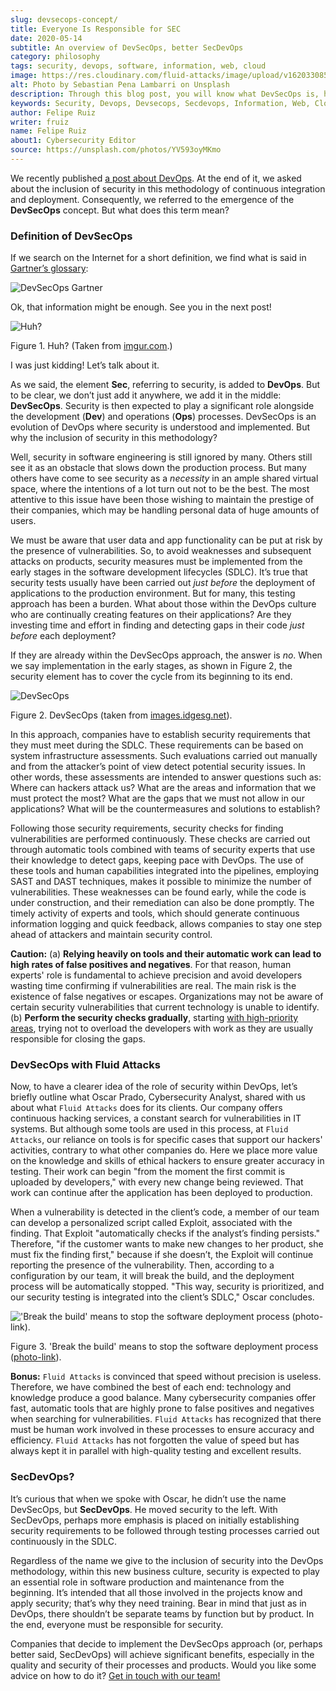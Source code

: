 ```yaml
---
slug: devsecops-concept/
title: Everyone Is Responsible for SEC
date: 2020-05-14
subtitle: An overview of DevSecOps, better SecDevOps
category: philosophy
tags: security, devops, software, information, web, cloud
image: https://res.cloudinary.com/fluid-attacks/image/upload/v1620330852/blog/devsecops-concept/cover_c4reuk.webp
alt: Photo by Sebastian Pena Lambarri on Unsplash
description: Through this blog post, you will know what DevSecOps is, how it applies, and why it is recommended for IT companies.
keywords: Security, Devops, Devsecops, Secdevops, Information, Web, Cloud, Ethical Hacking, Pentesting
author: Felipe Ruiz
writer: fruiz
name: Felipe Ruiz
about1: Cybersecurity Editor
source: https://unsplash.com/photos/YV593oyMKmo
---
```


We recently published [a post about DevOps](../devops-concept/). At the
end of it, we asked about the inclusion of security in this methodology
of continuous integration and deployment. Consequently, we referred to
the emergence of the **DevSecOps** concept. But what does this term
mean?

### Definition of DevSecOps

If we search on the Internet for a short definition, we find what is
said in [Gartner’s
glossary](https://www.gartner.com/en/information-technology/glossary/devsecops):

<div class="imgblock">

![DevSecOps
Gartner](https://res.cloudinary.com/fluid-attacks/image/upload/v1627064266/blog/devsecops-concept/dev_pgtgub.webp)

</div>

Ok, that information might be enough. See you in the next post\!

<div class="imgblock">

![Huh?](https://res.cloudinary.com/fluid-attacks/image/upload/v1620330850/blog/devsecops-concept/ah_jnw9fa.webp)

<div class="title">

Figure 1. Huh? (Taken from [imgur.com](https://i.imgur.com/YezxAlA.png).)

</div>

</div>

I was just kidding\! Let’s talk about it.

As we said, the element **Sec**, referring to security, is added to
**DevOps**. But to be clear, we don’t just add it anywhere, we add it in
the middle: **DevSecOps**. Security is then expected to play a
significant role alongside the development (**Dev**) and operations
(**Ops**) processes. DevSecOps is an evolution of DevOps where security
is understood and implemented. But why the inclusion of security in this
methodology?

Well, security in software engineering is still ignored by many. Others
still see it as an obstacle that slows down the production process. But
many others have come to see security as a *necessity* in an ample
shared virtual space, where the intentions of a lot turn out not to be
the best. The most attentive to this issue have been those wishing to
maintain the prestige of their companies, which may be handling personal
data of huge amounts of users.

We must be aware that user data and app functionality can be put at risk
by the presence of vulnerabilities. So, to avoid weaknesses and
subsequent attacks on products, security measures must be implemented
from the early stages in the software development lifecycles (SDLC).
It’s true that security tests usually have been carried out *just
before* the deployment of applications to the production environment.
But for many, this testing approach has been a burden. What about those
within the DevOps culture who are continually creating features on their
applications? Are they investing time and effort in finding and
detecting gaps in their code *just before* each deployment?

If they are already within the DevSecOps approach, the answer is *no*.
When we say implementation in the early stages, as shown in Figure 2,
the security element has to cover the cycle from its beginning to its
end.

<div class="imgblock">

![DevSecOps](https://res.cloudinary.com/fluid-attacks/image/upload/v1620330850/blog/devsecops-concept/devsecops_vkkb14.webp)

<div class="title">

Figure 2. DevSecOps (taken from [images.idgesg.net](https://images.idgesg.net/images/article/2018/01/devsecops-gartner-image-100745815-orig.jpg)).

</div>

</div>

In this approach, companies have to establish security requirements that
they must meet during the SDLC. These requirements can be based on
system infrastructure assessments. Such evaluations carried out manually
and from the attacker’s point of view detect potential security issues.
In other words, these assessments are intended to answer questions such
as: Where can hackers attack us? What are the areas and information that
we must protect the most? What are the gaps that we must not allow in
our applications? What will be the countermeasures and solutions to
establish?

Following those security requirements, security checks for finding
vulnerabilities are performed continuously. These checks are carried out
through automatic tools combined with teams of security experts that use
their knowledge to detect gaps, keeping pace with DevOps. The use of
these tools and human capabilities integrated into the pipelines,
employing SAST and DAST techniques, makes it possible to minimize the
number of vulnerabilities. These weaknesses can be found early, while
the code is under construction, and their remediation can also be done
promptly. The timely activity of experts and tools, which should
generate continuous information logging and quick feedback, allows
companies to stay one step ahead of attackers and maintain security
control.

**Caution:** (a) **Relying heavily on tools and their automatic work can
lead to high rates of false positives and negatives**. For that reason,
human experts' role is fundamental to achieve precision and avoid
developers wasting time confirming if vulnerabilities are real. The main
risk is the existence of false negatives or escapes. Organizations may
not be aware of certain security vulnerabilities that current technology
is unable to identify. (b) **Perform the security checks gradually**,
starting [with high-priority
areas](https://medium.com/hackernoon/the-future-of-security-is-devsecops-9166db1d8a03),
trying not to overload the developers with work as they are usually
responsible for closing the gaps.

### DevSecOps with Fluid Attacks

Now, to have a clearer idea of the role of security within DevOps, let’s
briefly outline what Oscar Prado, Cybersecurity Analyst, shared with us
about what `Fluid Attacks` does for its clients. Our company offers
continuous hacking services, a constant search for vulnerabilities in IT
systems. But although some tools are used in this process, at `Fluid
Attacks`, our reliance on tools is for specific cases that support our
hackers' activities, contrary to what other companies do. Here we place
more value on the knowledge and skills of ethical hackers to ensure
greater accuracy in testing. Their work can begin "from the moment the
first commit is uploaded by developers," with every new change being
reviewed. That work can continue after the application has been deployed
to production.

When a vulnerability is detected in the client’s code, a member of our
team can develop a personalized script called Exploit, associated with
the finding. That Exploit "automatically checks if the analyst’s finding
persists." Therefore, "if the customer wants to make new changes to her
product, she must fix the finding first," because if she doesn’t, the
Exploit will continue reporting the presence of the vulnerability. Then,
according to a configuration by our team, it will break the build, and
the deployment process will be automatically stopped. "This way,
security is prioritized, and our security testing is integrated into the
client’s SDLC," Oscar concludes.

<div class="imgblock">

!['Break the build' means to stop the software deployment process
([photo-link](https://www.citymetric.com/sites/default/files/article_2015/01/149818154.jpg)).](https://res.cloudinary.com/fluid-attacks/image/upload/v1620330851/blog/devsecops-concept/build_wmkfpb.webp)

<div class="title">

Figure 3. 'Break the build' means to stop the software deployment process
([photo-link](https://www.citymetric.com/sites/default/files/article_2015/01/149818154.jpg)).

</div>

</div>

**Bonus:** `Fluid Attacks` is convinced that speed without precision is
useless. Therefore, we have combined the best of each end: technology
and knowledge produce a good balance. Many cybersecurity companies offer
fast, automatic tools that are highly prone to false positives and
negatives when searching for vulnerabilities. `Fluid Attacks` has
recognized that there must be human work involved in these processes to
ensure accuracy and efficiency. `Fluid Attacks` has not forgotten the
value of speed but has always kept it in parallel with high-quality
testing and excellent results.

### SecDevOps?

It’s curious that when we spoke with Oscar, he didn’t use the name
DevSecOps, but **SecDevOps**. He moved security to the left. With
SecDevOps, perhaps more emphasis is placed on initially establishing
security requirements to be followed through testing processes carried
out continuously in the SDLC.

Regardless of the name we give to the inclusion of security into the
DevOps methodology, within this new business culture, security is
expected to play an essential role in software production and
maintenance from the beginning. It’s intended that all those involved in
the projects know and apply security; that’s why they need training.
Bear in mind that just as in DevOps, there shouldn’t be separate teams
by function but by product. In the end, everyone must be responsible for
security.

Companies that decide to implement the DevSecOps approach (or, perhaps
better said, SecDevOps) will achieve significant benefits, especially in
the quality and security of their processes and products. Would you like
some advice on how to do it? [Get in touch with our
team\!](../../contact-us/)
